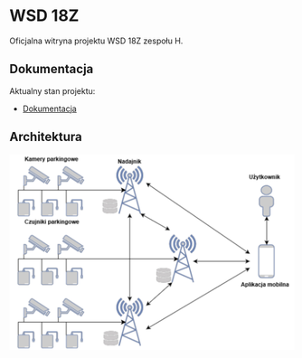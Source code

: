 # WSD 18Z
Oficjalna witryna projektu WSD 18Z zespołu H. 
## Dokumentacja
Aktualny stan projektu:  
- [Dokumentacja](docs/dokumentacja.pdf)
## Architektura
![arch](pics/architektura.jpg)
